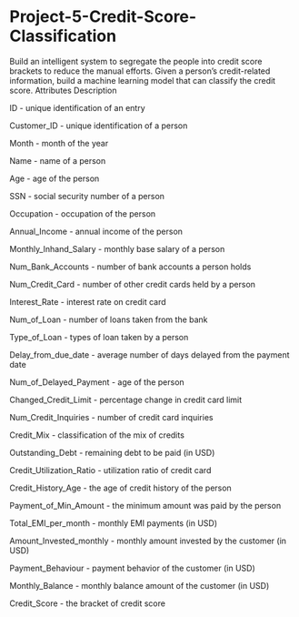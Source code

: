 # Project-5-Credit-Score-Classification
Build an intelligent system to segregate the people into credit score brackets to reduce the manual efforts. Given a person’s credit-related information, build a machine learning model that can classify the credit score.
Attributes Description

ID - unique identification of an entry

Customer_ID - unique identification of a person

Month - month of the year

Name - name of a person

Age - age of the person

SSN - social security number of a person

Occupation - occupation of the person

Annual_Income - annual income of the person

Monthly_Inhand_Salary - monthly base salary of a person

Num_Bank_Accounts - number of bank accounts a person holds

Num_Credit_Card - number of other credit cards held by a person

Interest_Rate - interest rate on credit card

Num_of_Loan - number of loans taken from the bank

Type_of_Loan - types of loan taken by a person

Delay_from_due_date - average number of days delayed from the payment date

Num_of_Delayed_Payment - age of the person

Changed_Credit_Limit - percentage change in credit card limit

Num_Credit_Inquiries - number of credit card inquiries

Credit_Mix - classification of the mix of credits

Outstanding_Debt - remaining debt to be paid (in USD)

Credit_Utilization_Ratio - utilization ratio of credit card

Credit_History_Age - the age of credit history of the person

Payment_of_Min_Amount - the minimum amount was paid by the person

Total_EMI_per_month - monthly EMI payments (in USD)

Amount_Invested_monthly - monthly amount invested by the customer (in USD)

Payment_Behaviour - payment behavior of the customer (in USD)

Monthly_Balance - monthly balance amount of the customer (in USD)

Credit_Score - the bracket of credit score
